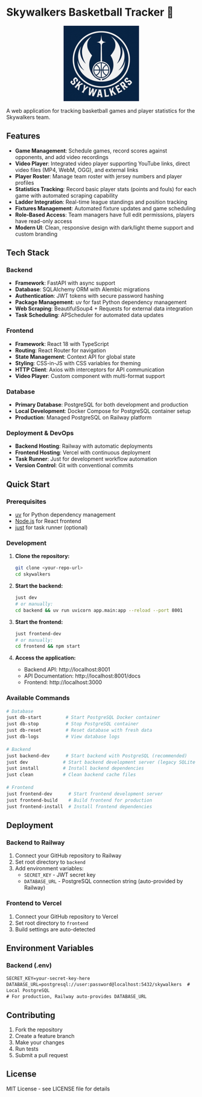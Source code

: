 # Skywalkers Basketball Tracker 🏀

<div align="center">
  <img src="frontend/public/logo192.png" alt="Skywalkers Logo" width="200" height="200">
</div>

A web application for tracking basketball games and player statistics for the Skywalkers team.

## Features

- **Game Management**: Schedule games, record scores against opponents, and add video recordings
- **Video Player**: Integrated video player supporting YouTube links, direct video files (MP4, WebM, OGG), and external links
- **Player Roster**: Manage team roster with jersey numbers and player profiles  
- **Statistics Tracking**: Record basic player stats (points and fouls) for each game with automated scraping capability
- **Ladder Integration**: Real-time league standings and position tracking
- **Fixtures Management**: Automated fixture updates and game scheduling
- **Role-Based Access**: Team managers have full edit permissions, players have read-only access
- **Modern UI**: Clean, responsive design with dark/light theme support and custom branding

## Tech Stack

### Backend
- **Framework**: FastAPI with async support
- **Database**: SQLAlchemy ORM with Alembic migrations
- **Authentication**: JWT tokens with secure password hashing
- **Package Management**: uv for fast Python dependency management
- **Web Scraping**: BeautifulSoup4 + Requests for external data integration
- **Task Scheduling**: APScheduler for automated data updates

### Frontend
- **Framework**: React 18 with TypeScript
- **Routing**: React Router for navigation
- **State Management**: Context API for global state
- **Styling**: CSS-in-JS with CSS variables for theming
- **HTTP Client**: Axios with interceptors for API communication
- **Video Player**: Custom component with multi-format support

### Database
- **Primary Database**: PostgreSQL for both development and production
- **Local Development**: Docker Compose for PostgreSQL container setup
- **Production**: Managed PostgreSQL on Railway platform

### Deployment & DevOps
- **Backend Hosting**: Railway with automatic deployments
- **Frontend Hosting**: Vercel with continuous deployment
- **Task Runner**: Just for development workflow automation
- **Version Control**: Git with conventional commits

## Quick Start

### Prerequisites

- [uv](https://docs.astral.sh/uv/) for Python dependency management
- [Node.js](https://nodejs.org/) for React frontend
- [just](https://github.com/casey/just) for task runner (optional)

### Development

1. **Clone the repository:**
   ```bash
   git clone <your-repo-url>
   cd skywalkers
   ```

2. **Start the backend:**
   ```bash
   just dev
   # or manually:
   cd backend && uv run uvicorn app.main:app --reload --port 8001
   ```

3. **Start the frontend:**
   ```bash
   just frontend-dev
   # or manually:
   cd frontend && npm start
   ```

4. **Access the application:**
   - Backend API: http://localhost:8001
   - API Documentation: http://localhost:8001/docs
   - Frontend: http://localhost:3000

### Available Commands

```bash
# Database
just db-start         # Start PostgreSQL Docker container
just db-stop          # Stop PostgreSQL container
just db-reset         # Reset database with fresh data
just db-logs          # View database logs

# Backend
just backend-dev      # Start backend with PostgreSQL (recommended)
just dev             # Start backend development server (legacy SQLite fallback)
just install         # Install backend dependencies
just clean           # Clean backend cache files

# Frontend  
just frontend-dev      # Start frontend development server
just frontend-build    # Build frontend for production
just frontend-install  # Install frontend dependencies
```

## Deployment

### Backend to Railway

1. Connect your GitHub repository to Railway
2. Set root directory to `backend`
3. Add environment variables:
   - `SECRET_KEY` - JWT secret key
   - `DATABASE_URL` - PostgreSQL connection string (auto-provided by Railway)

### Frontend to Vercel

1. Connect your GitHub repository to Vercel
2. Set root directory to `frontend`
3. Build settings are auto-detected

## Environment Variables

### Backend (.env)
```env
SECRET_KEY=your-secret-key-here
DATABASE_URL=postgresql://user:password@localhost:5432/skywalkers  # Local PostgreSQL
# For production, Railway auto-provides DATABASE_URL
```

## Contributing

1. Fork the repository
2. Create a feature branch
3. Make your changes
4. Run tests
5. Submit a pull request

## License

MIT License - see LICENSE file for details
